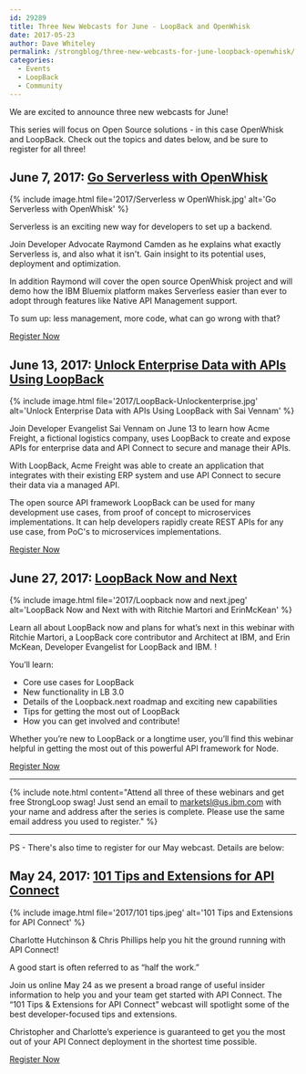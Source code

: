 ```yaml
---
id: 29289
title: Three New Webcasts for June - LoopBack and OpenWhisk
date: 2017-05-23
author: Dave Whiteley
permalink: /strongblog/three-new-webcasts-for-june-loopback-openwhisk/
categories:
  - Events
  - LoopBack
  - Community
---
```


We are excited to announce three new webcasts for June!

This series will focus on Open Source solutions - in this case OpenWhisk and LoopBack. Check out the topics and dates below, and be sure to register for all three!
 
## June 7, 2017: [Go Serverless with OpenWhisk](https://engage.vevent.com/index.jsp?eid=556&seid=90389)

{% include image.html file='2017/Serverless w OpenWhisk.jpg' alt='Go Serverless with OpenWhisk' %}

Serverless is an exciting new way for developers to set up a backend. 

Join Developer Advocate Raymond Camden as he explains what exactly Serverless is, and also what it isn't. Gain insight to its potential uses, deployment and optimization.

In addition Raymond will cover the open source OpenWhisk project and will demo how the IBM Bluemix platform makes Serverless easier than ever to adopt through features like Native API Management support.

To sum up: less management, more code, what can go wrong with that?
<!--more-->

[Register Now](https://engage.vevent.com/index.jsp?eid=556&seid=90389)

## June 13, 2017: [Unlock Enterprise Data with APIs Using LoopBack](https://engage.vevent.com/index.jsp?eid=556&seid=90377)

{% include image.html file='2017/LoopBack-Unlockenterprise.jpg' alt='Unlock Enterprise Data with APIs Using LoopBack with Sai Vennam' %}

Join Developer Evangelist Sai Vennam on June 13 to learn how Acme Freight, a fictional logistics company, uses LoopBack to create and expose APIs for enterprise data and API Connect to secure and manage their APIs.

With LoopBack, Acme Freight was able to create an application that integrates with their existing ERP system and use API Connect to secure their data via a managed API.

The open source API framework LoopBack can be used for many development use cases, from proof of concept to microservices implementations. It can help developers rapidly create REST APIs for any use case, from PoC's to microservices implementations.

[Register Now](https://engage.vevent.com/index.jsp?eid=556&seid=90377)

## June 27, 2017: [LoopBack Now and Next](https://engage.vevent.com/index.jsp?eid=556&seid=90290)

{% include image.html file='2017/Loopback now and next.jpeg' alt='LoopBack Now and Next with with Ritchie Martori and ErinMcKean' %}

Learn all about LoopBack now and plans for what’s next in this webinar with Ritchie Martori, a LoopBack core contributor and Architect at IBM, and Erin McKean, Developer Evangelist for LoopBack and IBM. !

You’ll learn:

* Core use cases for LoopBack
* New functionality in LB 3.0
* Details of the Loopback.next roadmap and exciting new capabilities
* Tips for getting the most out of LoopBack
* How you can get involved and contribute!

Whether you’re new to LoopBack or a longtime user, you’ll find this webinar helpful in getting the most out of this powerful API framework for Node.

[Register Now](https://engage.vevent.com/index.jsp?eid=556&seid=90290)

- - - -

{% include note.html content="Attend all three of these webinars and get free StrongLoop swag! Just send an email to <a href="mailto:marketsl@us.ibm.com">marketsl@us.ibm.com</a> with your name and address after the series is complete. Please use the same email address you used to register." %}

- - - -

PS - There's also time to register for our May webcast. Details are below:

## May 24, 2017: [101 Tips and Extensions for API Connect](https://engage.vevent.com/index.jsp?eid=556&seid=90261)

{% include image.html file='2017/101 tips.jpeg' alt='101 Tips and Extensions for API Connect' %}

Charlotte Hutchinson &amp; Chris Phillips help you hit the ground running with API Connect!
 
A good start is often referred to as “half the work.”
 
Join us online May 24 as we present a broad range of useful insider information to help you and your team get started with API Connect. The “101 Tips & Extensions for API Connect” webcast will spotlight some of the best developer-focused tips and extensions.
 
Christopher and Charlotte’s experience is guaranteed to get you the most out of your API Connect deployment in the shortest time possible.

[Register Now](https://engage.vevent.com/index.jsp?eid=556&seid=90261)

